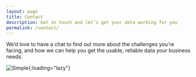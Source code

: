 ```yaml
---
layout: page
title: Contact
description: Get in touch and let’s get your data working for you
permalink: /contact/
---
```


We’d love to have a chat to find out more about the challenges you’re facing, and how we can help you get the usable, reliable data your business needs. 

![Simple]({{site.baseurl}}/images/contact-us-image.jpg){:loading="lazy"}

<!-- Calendly inline widget begin -->
<div class="calendly-inline-widget" data-url="https://calendly.com/pratik-idwt/30min" style="min-width:320px;height:630px;"></div>
<script type="text/javascript" src="https://assets.calendly.com/assets/external/widget.js" async></script>
<!-- Calendly inline widget end -->